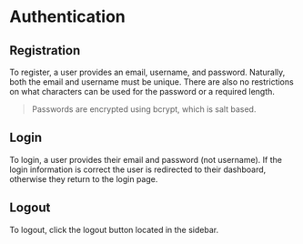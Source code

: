 # Authentication

## Registration

To register, a user provides an email, username, and password. Naturally, both
the email and username must be unique. There are also no restrictions on what
characters can be used for the password or a required length.

> Passwords are encrypted using bcrypt, which is salt based.

## Login

To login, a user provides their email and password (not username). If the login
information is correct the user is redirected to their dashboard, otherwise they
return to the login page.

## Logout

To logout, click the logout button located in the sidebar.
